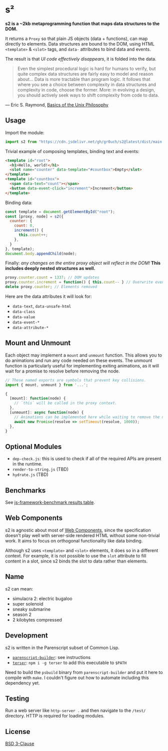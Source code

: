 # s²

**s2 is a ~2kb metaprogramming function that maps data structures to the DOM.**

It returns a `Proxy` so that plain JS objects (data + functions), can map directly to elements. Data structures are bound to the DOM, using HTML `<template>` & `<slot>` tags, and `data-` attributes to bind data and events.

The result is that *UI code effectively disappears*, it is folded into the data.

>Even the simplest procedural logic is hard for humans to verify, but quite complex data structures are fairly easy to model and reason about... Data is more tractable than program logic. It follows that where you see a choice between complexity in data structures and complexity in code, choose the former. More: in evolving a design, you should actively seek ways to shift complexity from code to data.

— Eric S. Raymond, [Basics of the Unix Philosophy](http://www.catb.org/~esr/writings/taoup/html/ch01s06.html)


## Usage

Import the module:

```js
import s2 from "https://cdn.jsdelivr.net/gh/gr0uch/s2@latest/dist/main.min.js";
```

Trivial example of composing templates, binding text and events:

```html
<template id="root">
  <h1>Hello, world!</h1>
  <slot name="counter" data-template="#countbox">Empty</slot>
</template>
<template id="countbox">
  <span data-text="count"></span>
  <button data-event-click="increment">Increment</button>
</template>
```

Binding data:

```js
const template = document.getElementById("root");
const [proxy, node] = s2({
  counter: {
    count: 0,
    increment() {
      this.count++;
    },
  }
}, template);
document.body.appendChild(node);
```

Finally: *any changes on the entire proxy object will reflect in the DOM!* **This includes deeply nested structures as well.**

```js
proxy.counter.count = 1337; // DOM updates
proxy.counter.increment = function() { this.count-- } // Overwrite event listener
delete proxy.counter; // Elements removed
```

Here are the data attributes it will look for:

- `data-text`, `data-unsafe-html`
- `data-class`
- `data-value`
- `data-event-*`
- `data-attribute-*`


## Mount and Unmount

Each object may implement a `mount` and `unmount` function. This allows you to do animations and run any code needed on these events. The unmount function is particularly useful for implementing exiting animations, as it will wait for a promise to resolve before removing the node.

```js
// These named exports are symbols that prevent key collisions.
import { mount, unmount } from '...';

{
  [mount]: function(node) {
    // `this` will be called in the proxy context.
  },
  [unmount]: async function(node) {
    // Animations can be implemented here while waiting to remove the node.
    await new Promise(resolve => setTimeout(resolve, 1000));
  },
}
```


## Optional Modules

- `dep-check.js`: this is used to check if all of the required APIs are present in the runtime.
- `render-to-string.js` (TBD)
- `hydrate.js` (TBD)


## Benchmarks

See [js-framework-benchmark results table](https://krausest.github.io/js-framework-benchmark/current.html).


## Web Components

s2 is agnostic about most of [Web Components](https://developer.mozilla.org/en-US/docs/Web/Web_Components), since the specification doesn't play well with server-side rendered HTML without some non-trivial work. It aims to focus on orthogonal functionality like data binding.

Although s2 uses `<template>` and `<slot>` elements, it does so in a different context. For example, it is not possible to use the `slot` attribute to fill content in a slot, since s2 binds the slot to data rather than elements.


## Name

s2 can mean:
- simulacra 2: electric bugaloo
- super solenoid
- sneaky submarine
- season 2
- 2 kilobytes compressed


## Development

s2 is written in the Parenscript subset of Common Lisp.

- [`parenscript-builder`](https://github.com/gr0uch/parenscript-builder): see instructions
- [`terser`](https://github.com/terser/terser): `npm i -g terser` to add this executable to `$PATH`

Need to build the `psbuild` binary from `parenscript-builder` and put it here to compile with `make`. I couldn't figure out how to automate including this dependency yet.


## Testing

Run a web server like `http-server .` and then navigate to the `/test/` directory. HTTP is required for loading modules.


## License

[BSD 3-Clause](https://github.com/gr0uch/s2/blob/master/LICENSE)
